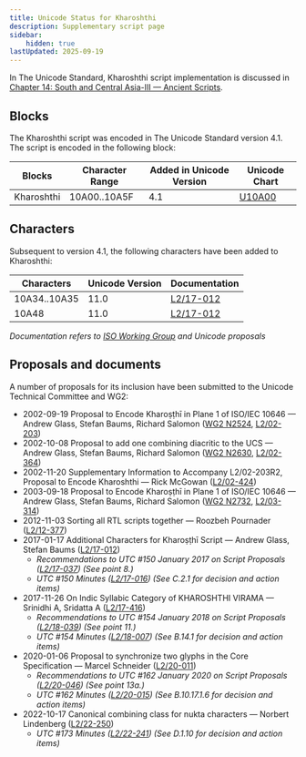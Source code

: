 ```yaml
---
title: Unicode Status for Kharoshthi
description: Supplementary script page
sidebar:
    hidden: true
lastUpdated: 2025-09-19
---
```


In The Unicode Standard, Kharoshthi script implementation is discussed in [Chapter 14: South and Central Asia-III — Ancient Scripts](https://www.unicode.org/versions/latest/core-spec/chapter-14/#G38474).

## Blocks

The Kharoshthi script was encoded in The Unicode Standard version 4.1. The script is encoded in the following block:

| Blocks | Character Range | Added in Unicode Version | Unicode Chart |
| ------ | --------------- | ------------------------ | ------------- |
| Kharoshthi | 10A00..10A5F | 4.1 | [U10A00](http://www.unicode.org/charts/PDF/U10A00.pdf) |

## Characters

Subsequent to version 4.1, the following characters have been added to Kharoshthi:

| Characters | Unicode Version | Documentation |
| ---------- | --------------- | ------------- |
| 10A34..10A35  |  11.0  |  [L2/17-012](http://www.unicode.org/cgi-bin/GetMatchingDocs.pl?L2/17-012) |
| 10A48  |  11.0  |  [L2/17-012](http://www.unicode.org/cgi-bin/GetMatchingDocs.pl?L2/17-012) |

_Documentation refers to [ISO Working Group](https://www.unicode.org/wg2/) and Unicode proposals_

## Proposals and documents

A number of proposals for its inclusion have been submitted to the Unicode Technical Committee and WG2:
- 2002-09-19 Proposal to Encode Kharoṣṭhī in Plane 1 of ISO/IEC 10646 — Andrew Glass, Stefan Baums, Richard Salomon ([WG2 N2524](https://www.unicode.org/wg2/docs/n2524.pdf), [L2/02-203](http://www.unicode.org/cgi-bin/GetMatchingDocs.pl?L2/02-203))
- 2002-10-08 Proposal to add one combining diacritic to the UCS — Andrew Glass, Stefan Baums, Richard Salomon ([WG2 N2630](https://www.unicode.org/wg2/docs/n2630.pdf), [L2/02-364](http://www.unicode.org/cgi-bin/GetMatchingDocs.pl?L2/02-364))
- 2002-11-20 Supplementary Information to Accompany L2/02-203R2, Proposal to Encode Kharoshthi — Rick McGowan ([L2/02-424](http://www.unicode.org/cgi-bin/GetMatchingDocs.pl?L2/02-424))
- 2003-09-18 Proposal to Encode Kharoṣṭhī in Plane 1 of ISO/IEC 10646 — Andrew Glass, Stefan Baums, Richard Salomon ([WG2 N2732](https://www.unicode.org/wg2/docs/n2732.pdf), [L2/03-314](http://www.unicode.org/cgi-bin/GetMatchingDocs.pl?L2/03-314))
- 2012-11-03 Sorting all RTL scripts together — Roozbeh Pournader ([L2/12-377](http://www.unicode.org/cgi-bin/GetMatchingDocs.pl?L2/12-377))
- 2017-01-17 Additional Characters for Kharoṣṭhī Script — Andrew Glass, Stefan Baums ([L2/17-012](http://www.unicode.org/cgi-bin/GetMatchingDocs.pl?L2/17-012))
  - _Recommendations to UTC #150 January 2017 on Script Proposals ([L2/17-037](http://www.unicode.org/L2/L2017/17037-script-ad-hoc.pdf)) (See point 8.)_
  - _UTC #150 Minutes ([L2/17-016](http://www.unicode.org/L2/L2017/17016.htm)) (See C.2.1 for decision and action items)_
- 2017-11-26 On Indic Syllabic Category of KHAROSHTHI VIRAMA — Srinidhi A, Sridatta A ([L2/17-416](http://www.unicode.org/cgi-bin/GetMatchingDocs.pl?L2/17-416))
  - _Recommendations to UTC #154 January 2018 on Script Proposals ([L2/18-039](http://www.unicode.org/L2/L2018/18039-script-adhoc-rec.pdf)) (See point 11.)_
  - _UTC #154 Minutes ([L2/18-007](http://www.unicode.org/L2/L2018/18007.htm)) (See B.14.1 for decision and action items)_
- 2020-01-06 Proposal to synchronize two glyphs in the Core Specification — Marcel Schneider ([L2/20-011](http://www.unicode.org/cgi-bin/GetMatchingDocs.pl?L2/20-011))
  - _Recommendations to UTC #162 January 2020 on Script Proposals ([L2/20-046](http://www.unicode.org/L2/L2020/20046-script-adhoc-rept.pdf)) (See point 13a.)_
  - _UTC #162 Minutes ([L2/20-015](http://www.unicode.org/L2/L2020/20015.htm)) (See B.10.17.1.6 for decision and action items)_
- 2022-10-17 Canonical combining class for nukta characters — Norbert Lindenberg ([L2/22-250](http://www.unicode.org/cgi-bin/GetMatchingDocs.pl?L2/22-250))
  - _UTC #173 Minutes ([L2/22-241](http://www.unicode.org/L2/L2022/22241.htm)) (See D.1.10 for decision and action items)_
